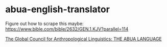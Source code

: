 # abua-english-translator

Figure out how to scrape this maybe: https://www.bible.com/bible/2632/GEN.1.KJV?parallel=114

[The Global Council for Anthropological Linguistics: THE ABUA LANGUAGE](https://glocal.soas.ac.uk/abua/#:~:text=Abua%20is%20a%20Niger%2DCongo,of%20the%20Ijaw%20language%20family.)

